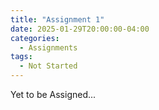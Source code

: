 ```yaml
---
title: "Assignment 1"
date: 2025-01-29T20:00:00-04:00
categories:
  - Assignments
tags:
  - Not Started
---
```


Yet to be Assigned...